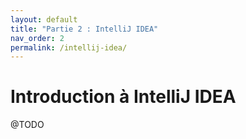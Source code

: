 ```yaml
---
layout: default
title: "Partie 2 : IntelliJ IDEA"
nav_order: 2
permalink: /intellij-idea/
---
```


# Introduction à IntelliJ IDEA
@TODO
